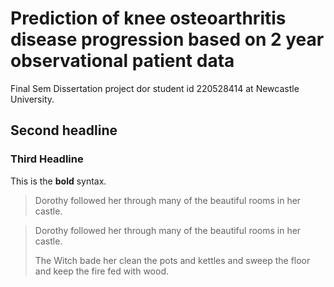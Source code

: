 # Prediction of knee osteoarthritis disease progression based on 2 year observational patient data

Final Sem Dissertation project dor student id 220528414 at Newcastle University.

## Second headline
### Third Headline


This is the **bold** syntax.

> Dorothy followed her through many of the beautiful rooms in her castle.


> Dorothy followed her through many of the beautiful rooms in her castle.
>
> The Witch bade her clean the pots and kettles and sweep the floor and keep the fire fed with wood.
